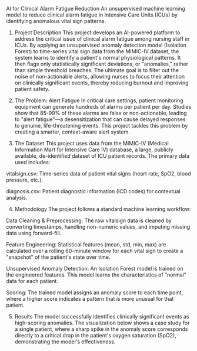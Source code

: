 AI for Clinical Alarm Fatigue Reduction
An unsupervised machine learning model to reduce clinical alarm fatigue in Intensive Care Units (ICUs) by identifying anomalous vital sign patterns.

1. Project Description
This project develops an AI-powered platform to address the critical issue of clinical alarm fatigue among nursing staff in ICUs. By applying an unsupervised anomaly detection model (Isolation Forest) to time-series vital sign data from the MIMIC-IV dataset, the system learns to identify a patient's normal physiological patterns. It then flags only statistically significant deviations, or "anomalies," rather than simple threshold breaches. The ultimate goal is to filter out the noise of non-actionable alerts, allowing nurses to focus their attention on clinically significant events, thereby reducing burnout and improving patient safety.

2. The Problem: Alert Fatigue
In critical care settings, patient monitoring equipment can generate hundreds of alarms per patient per day. Studies show that 85-99% of these alarms are false or non-actionable, leading to "alert fatigue"—a desensitization that can cause delayed responses to genuine, life-threatening events. This project tackles this problem by creating a smarter, context-aware alert system.

3. The Dataset
This project uses data from the MIMIC-IV (Medical Information Mart for Intensive Care IV) database, a large, publicly available, de-identified dataset of ICU patient records. The primary data used includes:

vitalsign.csv: Time-series data of patient vital signs (heart rate, SpO2, blood pressure, etc.).

diagnosis.csv: Patient diagnostic information (ICD codes) for contextual analysis.

4. Methodology
The project follows a standard machine learning workflow:

Data Cleaning & Preprocessing: The raw vitalsign data is cleaned by converting timestamps, handling non-numeric values, and imputing missing data using forward-fill.

Feature Engineering: Statistical features (mean, std, min, max) are calculated over a rolling 60-minute window for each vital sign to create a "snapshot" of the patient's state over time.

Unsupervised Anomaly Detection: An Isolation Forest model is trained on the engineered features. This model learns the characteristics of "normal" data for each patient.

Scoring: The trained model assigns an anomaly score to each time point, where a higher score indicates a pattern that is more unusual for that patient.

5. Results
The model successfully identifies clinically significant events as high-scoring anomalies. The visualization below shows a case study for a single patient, where a sharp spike in the anomaly score corresponds directly to a critical drop in the patient's oxygen saturation (SpO2), demonstrating the model's effectiveness.

